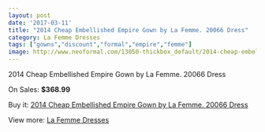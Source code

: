 ```yaml
---
layout: post
date: '2017-03-11'
title: "2014 Cheap Embellished Empire Gown by La Femme. 20066 Dress"
category: La Femme Dresses
tags: ["gowns","discount","formal","empire","femme"]
image: http://www.neoformal.com/13050-thickbox_default/2014-cheap-embellished-empire-gown-by-la-femme-20066-dress.jpg
---
```

2014 Cheap Embellished Empire Gown by La Femme. 20066 Dress

On Sales: **$368.99**
<a href="https://www.neoformal.com/en/la-femme-dresses-2014/4559-2014-cheap-embellished-empire-gown-by-la-femme-20066-dress.html"><amp-img layout="responsive" width="600" height="600" src="//www.neoformal.com/13050-thickbox_default/2014-cheap-embellished-empire-gown-by-la-femme-20066-dress.jpg" alt="2014 Cheap Embellished Empire Gown by La Femme. 20066 Dress 0" /></a>
<a href="https://www.neoformal.com/en/la-femme-dresses-2014/4559-2014-cheap-embellished-empire-gown-by-la-femme-20066-dress.html"><amp-img layout="responsive" width="600" height="600" src="//www.neoformal.com/13051-thickbox_default/2014-cheap-embellished-empire-gown-by-la-femme-20066-dress.jpg" alt="2014 Cheap Embellished Empire Gown by La Femme. 20066 Dress 1" /></a>
<a href="https://www.neoformal.com/en/la-femme-dresses-2014/4559-2014-cheap-embellished-empire-gown-by-la-femme-20066-dress.html"><amp-img layout="responsive" width="600" height="600" src="//www.neoformal.com/13052-thickbox_default/2014-cheap-embellished-empire-gown-by-la-femme-20066-dress.jpg" alt="2014 Cheap Embellished Empire Gown by La Femme. 20066 Dress 2" /></a>
<a href="https://www.neoformal.com/en/la-femme-dresses-2014/4559-2014-cheap-embellished-empire-gown-by-la-femme-20066-dress.html"><amp-img layout="responsive" width="600" height="600" src="//www.neoformal.com/13053-thickbox_default/2014-cheap-embellished-empire-gown-by-la-femme-20066-dress.jpg" alt="2014 Cheap Embellished Empire Gown by La Femme. 20066 Dress 3" /></a>
<a href="https://www.neoformal.com/en/la-femme-dresses-2014/4559-2014-cheap-embellished-empire-gown-by-la-femme-20066-dress.html"><amp-img layout="responsive" width="600" height="600" src="//www.neoformal.com/13054-thickbox_default/2014-cheap-embellished-empire-gown-by-la-femme-20066-dress.jpg" alt="2014 Cheap Embellished Empire Gown by La Femme. 20066 Dress 4" /></a>

Buy it: [2014 Cheap Embellished Empire Gown by La Femme. 20066 Dress](https://www.neoformal.com/en/la-femme-dresses-2014/4559-2014-cheap-embellished-empire-gown-by-la-femme-20066-dress.html "2014 Cheap Embellished Empire Gown by La Femme. 20066 Dress")

View more: [La Femme Dresses](https://www.neoformal.com/en/56-la-femme-dresses-2014 "La Femme Dresses")